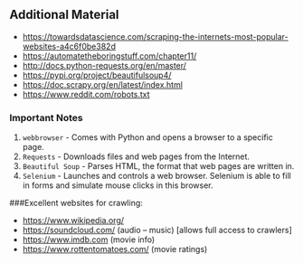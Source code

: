 ## Additional Material

- https://towardsdatascience.com/scraping-the-internets-most-popular-websites-a4c6f0be382d
- https://automatetheboringstuff.com/chapter11/
- http://docs.python-requests.org/en/master/
- https://pypi.org/project/beautifulsoup4/
- https://doc.scrapy.org/en/latest/index.html
- https://www.reddit.com/robots.txt

### Important Notes

1. `webbrowser` -  Comes with Python and opens a browser to a specific page.
2. `Requests` - Downloads files and web pages from the Internet.
3. `Beautiful Soup` - Parses HTML, the format that web pages are written in.
4. `Selenium` - Launches and controls a web browser. Selenium is able to fill in forms and simulate mouse clicks in this browser.

###Excellent websites for crawling:
 
- https://www.wikipedia.org/
- https://soundcloud.com/ (audio – music) [allows full access to crawlers]
- https://www.imdb.com (movie info)
- https://www.rottentomatoes.com/ (movie ratings)